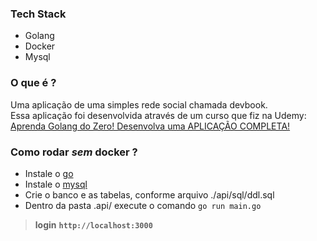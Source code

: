 <!--![](https://github.com/lucianoortizsilva/rede-social-devbook/blob/main/go.png)-->

### Tech Stack
- Golang
- Docker
- Mysql

### O que é ?
Uma aplicação de uma simples rede social chamada devbook. \
Essa aplicação foi desenvolvida através de um curso que fiz na Udemy: [Aprenda Golang do Zero! Desenvolva uma APLICAÇÃO COMPLETA!](https://www.udemy.com/course/aprenda-golang-do-zero-desenvolva-uma-aplicacao-completa/) 


### Como rodar *sem* docker ?
- Instale o [go](https://go.dev/)
- Instale o [mysql](https://www.mysql.com/downloads/)
- Crie o banco e as tabelas, conforme arquivo ./api/sql/ddl.sql
- Dentro da pasta .api/ execute o comando `go run main.go`

> **login** **`http://localhost:3000`**
